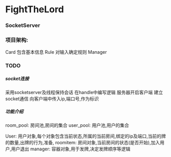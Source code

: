 # FightTheLord


### SocketServer



### 项目架构:
Card 包含基本信息
Rule 对输入确定规则
Manager 



### TODO  

##### socket连接
采用socketserver及线程保持会话
在handle中编写逻辑
服务器开启客户端
建立socket通信
向客户端中传入ip,端口号,作为标识

##### 功能介绍
room_pool: 房间池,房间的集合
user_pool: 用户池,用户的集合

User: 用户对象,每个对象包含当前状态,所属的当前房间,绑定的ip及端口,当前的牌的数量,出牌的行为,准备,
roomitem: 房间对象,当前房间的状态(是否开始),加入用户,用户退出
manager: 容器对象,用于发牌,决定发牌顺序等逻辑


